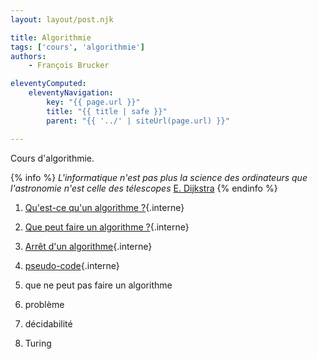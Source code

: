 ```yaml
---
layout: layout/post.njk

title: Algorithmie
tags: ['cours', 'algorithmie']
authors:
    - François Brucker

eleventyComputed:
    eleventyNavigation:
        key: "{{ page.url }}"
        title: "{{ title | safe }}"
        parent: "{{ '../' | siteUrl(page.url) }}"

---
```


Cours d'algorithmie.

{% info %}
*L'informatique n'est pas plus la science des ordinateurs que l'astronomie n'est celle des télescopes* [E. Dijkstra](https://fr.wikipedia.org/wiki/Edsger_Dijkstra)
{% endinfo %}

1. [Qu'est-ce qu'un algorithme ?](définition){.interne}
2. [Que peut faire un algorithme ?](calculabilité){.interne}
3. [Arrêt d'un algorithme](arrêt-rice){.interne}

1. [pseudo-code](pseudo-code){.interne}
2. que ne peut pas faire un algorithme
3. problème
4. décidabilité
5. Turing

